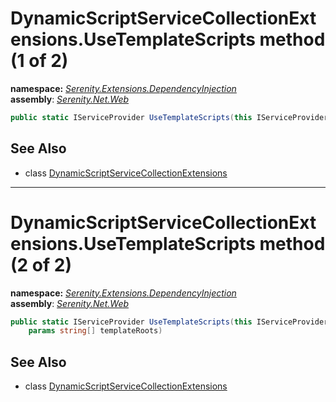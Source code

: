 # DynamicScriptServiceCollectionExtensions.UseTemplateScripts method (1 of 2)
**namespace:** *[Serenity.Extensions.DependencyInjection](../../README.md#serenity.extensions.dependencyinjection-namespace)*   **assembly**: *[Serenity.Net.Web](../../README.md)*

```csharp
public static IServiceProvider UseTemplateScripts(this IServiceProvider serviceProvider)
```

## See Also

* class [DynamicScriptServiceCollectionExtensions](../DynamicScriptServiceCollectionExtensions.md)

---

# DynamicScriptServiceCollectionExtensions.UseTemplateScripts method (2 of 2)
**namespace:** *[Serenity.Extensions.DependencyInjection](../../README.md#serenity.extensions.dependencyinjection-namespace)*   **assembly**: *[Serenity.Net.Web](../../README.md)*

```csharp
public static IServiceProvider UseTemplateScripts(this IServiceProvider serviceProvider, 
    params string[] templateRoots)
```

## See Also

* class [DynamicScriptServiceCollectionExtensions](../DynamicScriptServiceCollectionExtensions.md)